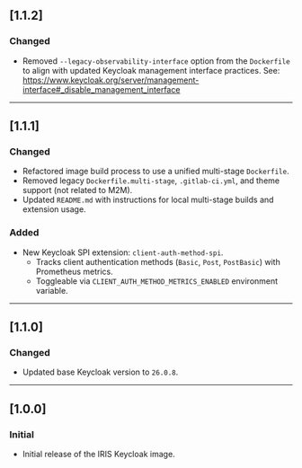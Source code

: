 <!--
SPDX-FileCopyrightText: 2025 Deutsche Telekom AG

SPDX-License-Identifier: CC0-1.0    
-->

## [1.1.2]
### Changed
- Removed `--legacy-observability-interface` option from the `Dockerfile` to align with updated Keycloak management interface practices. See: https://www.keycloak.org/server/management-interface#_disable_management_interface

---

## [1.1.1] 
### Changed
- Refactored image build process to use a unified multi-stage `Dockerfile`.
- Removed legacy `Dockerfile.multi-stage`, `.gitlab-ci.yml`, and theme support (not related to M2M).
- Updated `README.md` with instructions for local multi-stage builds and extension usage.

### Added
- New Keycloak SPI extension: `client-auth-method-spi`.
    - Tracks client authentication methods (`Basic`, `Post`, `PostBasic`) with Prometheus metrics.
    - Toggleable via `CLIENT_AUTH_METHOD_METRICS_ENABLED` environment variable.

---

## [1.1.0]
### Changed
- Updated base Keycloak version to `26.0.8`.

---

## [1.0.0]
### Initial
- Initial release of the IRIS Keycloak image.

